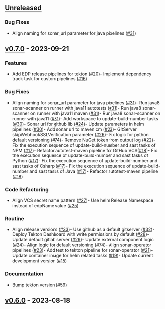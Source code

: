 <a name="unreleased"></a>
## [Unreleased]

### Bug Fixes

- Align naming for sonar_url parameter for java pipelines ([#31](https://github.com/epam/edp-tekton/issues/31))

<a name="v0.7.0"></a>
## [v0.7.0] - 2023-09-21
### Features

- Add EDP release pipelines for tekton ([#20](https://github.com/epam/edp-tekton/issues/20))- Implement dependency track task for custom pipelines ([#16](https://github.com/epam/edp-tekton/issues/16))
### Bug Fixes

- Align naming for sonar_url parameter for java pipelines ([#31](https://github.com/epam/edp-tekton/issues/31))- Run java8 sonar-scanner on runner with java11 autotests ([#31](https://github.com/epam/edp-tekton/issues/31))- Run java8 sonar-scanner on runner with java11 maven ([#31](https://github.com/epam/edp-tekton/issues/31))- Run java8 sonar-scanner on runner with java11 ([#31](https://github.com/epam/edp-tekton/issues/31))- Add workspace to update-build-number tasks ([#30](https://github.com/epam/edp-tekton/issues/30))- Sonar url for github lib ([#24](https://github.com/epam/edp-tekton/issues/24))- Update parameters in helm pipelines ([#30](https://github.com/epam/edp-tekton/issues/30))- Add sonar url to maven cm ([#23](https://github.com/epam/edp-tekton/issues/23))- GitServer skipWebhookSSLVerification parameter ([#26](https://github.com/epam/edp-tekton/issues/26))- Fix logic for python default versioning ([#74](https://github.com/epam/edp-tekton/issues/74))- Remove NuGet token from output log ([#22](https://github.com/epam/edp-tekton/issues/22))- Fix the execution sequence of update-build-number and sast tasks of NPM ([#17](https://github.com/epam/edp-tekton/issues/17))- Refactor autotest-maven pipeline for GitHub VCS([#18](https://github.com/epam/edp-tekton/issues/18))- Fix the execution sequence of update-build-number and sast tasks of Python ([#17](https://github.com/epam/edp-tekton/issues/17))- Fix the execution sequence of update-build-number and sast tasks of Csharp ([#17](https://github.com/epam/edp-tekton/issues/17))- Fix the execution sequence of update-build-number and sast tasks of Java ([#17](https://github.com/epam/edp-tekton/issues/17))- Refactor autotest-maven pipeline ([#18](https://github.com/epam/edp-tekton/issues/18))
### Code Refactoring

- Align VCS secret name pattern ([#27](https://github.com/epam/edp-tekton/issues/27))- Use helm Release Namespace instead of edpName value ([#25](https://github.com/epam/edp-tekton/issues/25))
### Routine

- Align release versions ([#33](https://github.com/epam/edp-tekton/issues/33))- Use github as a default gitserver ([#32](https://github.com/epam/edp-tekton/issues/32))- Deploy Tekton Dashboard with write permissions by default ([#28](https://github.com/epam/edp-tekton/issues/28))- Update default gitlab server ([#29](https://github.com/epam/edp-tekton/issues/29))- Update external component logic ([#24](https://github.com/epam/edp-tekton/issues/24))- Align logic for default versioning ([#74](https://github.com/epam/edp-tekton/issues/74))- Align sonar-operator pipelines ([#23](https://github.com/epam/edp-tekton/issues/23))- Add test to tekton pipeline for sonar-operator ([#21](https://github.com/epam/edp-tekton/issues/21))- Update container image for helm related tasks ([#19](https://github.com/epam/edp-tekton/issues/19))- Update current development version ([#15](https://github.com/epam/edp-tekton/issues/15))
### Documentation

- Bump tekton version ([#59](https://github.com/epam/edp-tekton/issues/59))

<a name="v0.6.0"></a>
## [v0.6.0] - 2023-08-18

[Unreleased]: https://github.com/epam/edp-tekton/compare/v0.7.0...HEAD
[v0.7.0]: https://github.com/epam/edp-tekton/compare/v0.6.0...v0.7.0
[v0.6.0]: https://github.com/epam/edp-tekton/compare/v0.5.0...v0.6.0
